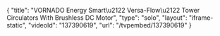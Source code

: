 {
    "title": "VORNADO Energy Smart\u2122 Versa-Flow\u2122 Tower Circulators With Brushless DC Motor",
    "type": "solo",
    "layout": "iframe-static",
    "videoId": "137390619",
    "url": "\/tvpembed\/137390619"
}